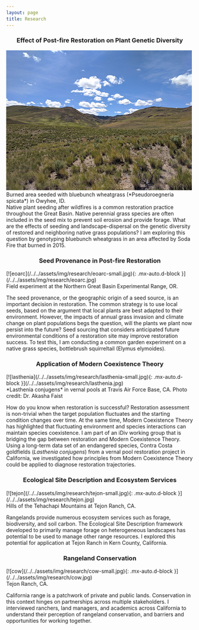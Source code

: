 ```yaml
---
layout: page
title: Research
---
```


<div class="research-row">
<h3 style="text-align: center">
Effect of Post-fire Restoration on Plant Genetic Diversity
</h3>
<div class="column">
<a href="/../../assets/img/research/bluebunch.jpg"><img src="/../../assets/img/research/bluebunch-small.jpg"/></a>
<div class="caption">
Burned area seeded with bluebunch wheatgrass (*Pseudoroegneria spicata*) in Owyhee, ID.
</div>
</div>

<div class="column">
Native plant seeding after wildfires is a common restoration practice throughout the Great Basin. Native perennial grass species are often included in the seed mix to prevent soil erosion and provide forage. What are the effects of seeding and landscape-dispersal on the genetic diversity of restored and neighboring native grass populations? I am exploring this question by genotyping bluebunch wheatgrass in an area affected by Soda Fire that burned in 2015.
</div>
</div>

<h3 style="text-align: center">
Seed Provenance in Post-fire Restoration
</h3>
[![eoarc](/../../assets/img/research/eoarc-small.jpg){: .mx-auto.d-block }](/../../assets/img/research/eoarc.jpg)
<div class="caption">
Field experiment at the Northern Great Basin Experimental Range, OR.
</div>

The seed provenance, or the geographic origin of a seed source, is an important decision in restoration. The common strategy is to use local seeds, based on the argument that local plants are best adapted to their environment. However, the impacts of annual grass invasion and climate change on plant populations begs the question, will the plants we plant now persist into the future? Seed sourcing that considers anticipated future environmental conditions of a restoration site may improve restoration success. To test this, I am conducting a common garden experiment on a native grass species, bottlebrush squirreltail (Elymus elymoides).

<h3 style="text-align: center">
Application of Modern Coexistence Theory
</h3>
[![lasthenia](/../../assets/img/research/lasthenia-small.jpg){: .mx-auto.d-block }](/../../assets/img/research/lasthenia.jpg)
<div class="caption">
*Lasthenia conjugens* in vernal pools at Travis Air Force Base, CA. Photo credit: Dr. Akasha Faist
</div>

How do you know when restoration is successful? Restoration assessment is non-trivial when the target population fluctuates and the starting condition changes over time. At the same time, Modern Coexistence Theory has highlighted that fluctuating environment and species interactions can maintain species coexistence. I am part of an iDiv working group that is bridging the gap between restoration and Modern Coexistence Theory. Using a long-term data set of an endangered species, Contra Costa goldfields (*Lasthenia conjugens*) from a vernal pool restoration project in California, we investigated how principles from Modern Coexistence Theory could be applied to diagnose restoration trajectories. 

<h3 style="text-align: center">
Ecological Site Description and Ecosystem Services
</h3>
[![tejon](/../../assets/img/research/tejon-small.jpg){: .mx-auto.d-block }](/../../assets/img/research/tejon.jpg)
<div class="caption">
Hills of the Tehachapi Mountains at Tejon Ranch, CA.
</div>

Rangelands provide numerous ecosystem services such as forage, biodiversity, and soil carbon. The Ecological Site Description framework developed to primarily manage forage on heterogeneous landscapes has potential to be used to manage other range resources. I explored this potential for application at Tejon Ranch in Kern County, California. 

<!---
stuff here that I might wanna keep later but don't want to show
-->

<h3 style="text-align: center">
Rangeland Conservation
</h3>
[![cow](/../../assets/img/research/cow-small.jpg){: .mx-auto.d-block }](/../../assets/img/research/cow.jpg)
<div class="caption">
Tejon Ranch, CA.
</div>

California range is a patchwork of private and public lands. Conservation in this context hinges on partnerships across multiple stakeholders. I interviewed ranchers, land managers, and academics across California to understand their perception of rangeland conservation, and barriers and opportunities for working together.





